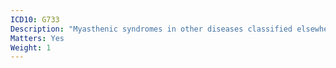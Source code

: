 ```yaml
---
ICD10: G733
Description: "Myasthenic syndromes in other diseases classified elsewhere"
Matters: Yes
Weight: 1
---
```


